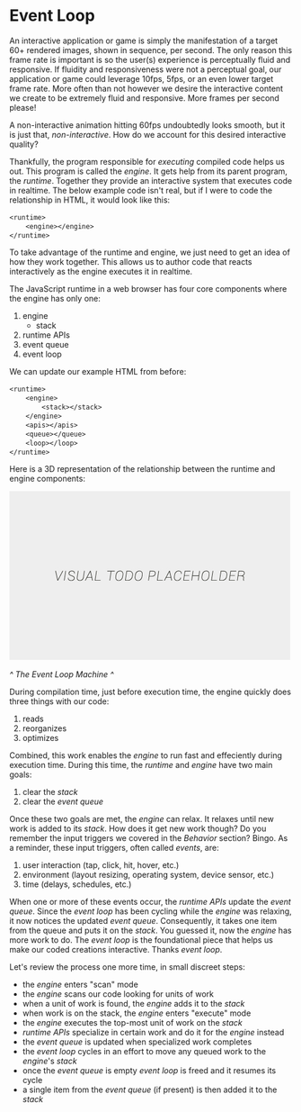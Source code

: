 # Event Loop

An interactive application or game is simply the manifestation of a target 60+ rendered images, shown in sequence, per second. The only reason this frame rate is important is so the user(s) experience is perceptually fluid and responsive. If fluidity and responsiveness were not a perceptual goal, our application or game could leverage 10fps, 5fps, or an even lower target frame rate. More often than not however we desire the interactive content we create to be extremely fluid and responsive. More frames per second please!

A non-interactive animation hitting 60fps undoubtedly looks smooth, but it is just that, *non-interactive*. How do we account for this desired interactive quality?

Thankfully, the program responsible for *executing* compiled code helps us out. This program is called the *engine*. It gets help from its parent program, the *runtime*. Together they provide an interactive system that executes code in realtime. The below example code isn't real, but if I were to code the relationship in HTML, it would look like this:

```
<runtime>
    <engine></engine>
</runtime>
```

To take advantage of the runtime and engine, we just need to get an idea of how they work together. This allows us to author code that reacts interactively as the engine executes it in realtime.

The JavaScript runtime in a web browser has four core components where the engine has only one:
1. engine
    - stack
2. runtime APIs
3. event queue
4. event loop

We can update our example HTML from before:

```
<runtime>
    <engine>
        <stack></stack>
    </engine>
    <apis></apis>
    <queue></queue>
    <loop></loop>
</runtime>
```

Here is a 3D representation of the relationship between the runtime and engine components:

![alt text](../assets/visual-todo-placeholder.jpg "The Event Loop Machine")

*^ The Event Loop Machine ^*

During compilation time, just before execution time, the engine quickly does three things with our code:
1. reads
2. reorganizes
3. optimizes

Combined, this work enables the *engine* to run fast and effeciently during execution time. During this time, the *runtime* and *engine* have two main goals:
1. clear the *stack*
2. clear the *event queue*

Once these two goals are met, the *engine* can relax. It relaxes until new work is added to its *stack*. How does it get new work though? Do you remember the input triggers we covered in the *Behavior* section? Bingo. As a reminder, these input triggers, often called *events*, are:
1. user interaction (tap, click, hit, hover, etc.)
2. environment (layout resizing, operating system, device sensor, etc.)
3. time (delays, schedules, etc.)

When one or more of these events occur, the *runtime APIs* update the *event queue*. Since the *event loop* has been cycling while the *engine* was relaxing, it now notices the updated *event queue*. Consequently, it takes one item from the queue and puts it on the *stack*. You guessed it, now the *engine* has more work to do. The *event loop* is the foundational piece that helps us make our coded creations interactive. Thanks *event loop*.

Let's review the process one more time, in small discreet steps:
- the *engine* enters "scan" mode
- the *engine* scans our code looking for units of work
- when a unit of work is found, the *engine* adds it to the *stack*
- when work is on the stack, the *engine* enters "execute" mode
- the *engine* executes the top-most unit of work on the *stack*
- *runtime APIs* specialize in certain work and do it for the *engine* instead
- the *event queue* is updated when specialized work completes
- the *event loop* cycles in an effort to move any queued work to the *engine*'s *stack*
- once the *event queue* is empty *event loop* is freed and it resumes its cycle
- a single item from the *event queue* (if present) is then added it to the *stack*

